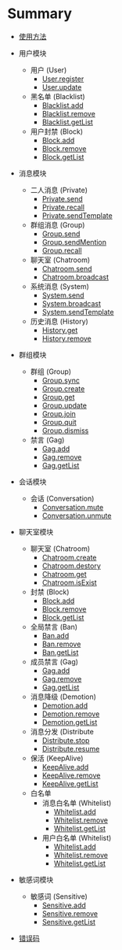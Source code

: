 # Summary

* [使用方法](README.md)

* 用户模块
	* 用户 (User)
		* [User.register](user/user.md#register)
		* [User.update](user/user.md#update)
	* 黑名单 (Blacklist)
		* [Blacklist.add](user/blacklist.md#add)
		* [Blacklist.remove](user/blacklist.md#remove)
		* [Blacklist.getList](user/blacklist.md#getList)
	* 用户封禁 (Block)
		* [Block.add](user/block.md#add)
		* [Block.remove](user/block.md#remove)
		* [Block.getList](user/block.md#getList)
* 消息模块
	* 二人消息 (Private)
		* [Private.send](message/private.md#send)
		* [Private.recall](message/private.md#recall)
		* [Private.sendTemplate](message/private.md#sendTemplate)
	* 群组消息 (Group)
		* [Group.send](message/group.md#send)
		* [Group.sendMention](message/group.md#sendMention)
		* [Group.recall](message/group.md#recall)
	* 聊天室 (Chatroom)
		* [Chatroom.send](message/chatroom.md#send)
		* [Chatroom.broadcast](message/chatroom.md#broadcast)
	* 系统消息 (System)
		* [System.send](message/system.md#send)
		* [System.broadcast](message/system.md#broadcast)
		* [System.sendTemplate](message/system.md#sendTemplate)
	* 历史消息 (History)
		* [History.get](message/history.md#get)
		* [History.remove](message/history.md#remove)
* 群组模块
	* 群组 (Group)
		* [Group.sync](group/group.md#sync)
		* [Group.create](group/group.md#create)
		* [Group.get](group/group.md#get)
		* [Group.update](group/group.md#update)
		* [Group.join](group/group.md#join)
		* [Group.quit](group/group.md#quit)
		* [Group.dismiss](group/group.md#dismiss)
	* 禁言 (Gag)
		* [Gag.add](group/gag.md#add)
		* [Gag.remove](group/gag.md#remove)
		* [Gag.getList](group/gag.md#getList)
* 会话模块
	* 会话 (Conversation)
		* [Conversation.mute](conversation/conversation.md#mute)
		* [Conversation.unmute](conversation/conversation.md#unmute)
* 聊天室模块
	* 聊天室 (Chatroom)
		* [Chatroom.create](chatroom/chatroom.md#create)
		* [Chatroom.destory](chatroom/chatroom.md#destory)
		* [Chatroom.get](chatroom/chatroom.md#get)
		* [Chatroom.isExist](chatroom/chatroom.md#isExist)
	* 封禁 (Block)
		* [Block.add](chatroom/block.md#add)
		* [Block.remove](chatroom/block.md#remove)
		* [Block.getList](chatroom/block.md#getList)
	* 全局禁言 (Ban)
		* [Ban.add](chatroom/ban.md#add)
		* [Ban.remove](chatroom/ban.md#remove)
		* [Ban.getList](chatroom/ban.md#getList)
	* 成员禁言 (Gag)
		* [Gag.add](chatroom/gag.md#add)
		* [Gag.remove](chatroom/gag.md#remove)
		* [Gag.getList](chatroom/gag.md#getList)
	* 消息降级 (Demotion)
		* [Demotion.add](chatroom/demotion.md#add)
		* [Demotion.remove](chatroom/demotion.md#remove)
		* [Demotion.getList](chatroom/demotion.md#getList)
	* 消息分发 (Distribute
		* [Distribute.stop](chatroom/distribute.md#stop)
		* [Distribute.resume](chatroom/distribute.md#resume)
	* 保活 (KeepAlive)
		* [KeepAlive.add](chatroom/keepalive.md#add)
		* [KeepAlive.remove](chatroom/keepalive.md#remove)
		* [KeepAlive.getList](chatroom/keepalive.md#getList)
	* 白名单
		* 消息白名单 (Whitelist)
			* [Whitelist.add](chatroom/whitelist/message.md#add)
			* [Whitelist.remove](chatroom/whitelist/message.md#remove)
			* [Whitelist.getList](chatroom/whitelist/message.md#getList)
		* 用户白名单 (Whitelist)
			* [Whitelist.add](chatroom/whitelist/user.md#add)
			* [Whitelist.remove](chatroom/whitelist/user.md#remove)
			* [Whitelist.getList](chatroom/whitelist/user.md#getList)
* 敏感词模块
	* 敏感词 (Sensitive)
		* [Sensitive.add](sensitive/sensitive.md#add)
		* [Sensitive.remove](sensitive/sensitive.md#remove)
		* [Sensitive.getList](sensitive/sensitive.md#getList)
* [错误码](errorcode.md)
